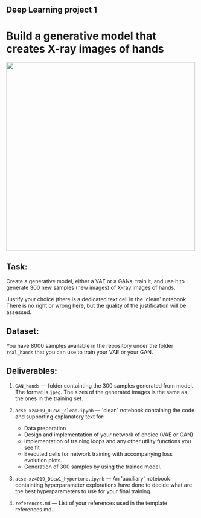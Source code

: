 ## Deep Learning project 1



# Build a generative model that creates X-ray images of hands

<img src="https://drive.google.com/uc?id=1LubLuuyiJwyDNRd2Wj0vaA0Ek2AtAFxH" width="500"/>


<br>

## **Task**:
Create a generative model, either a VAE or a GANs, train it, and use it to generate 300 new samples (new images) of X-ray images of hands. <br>

Justify your choice (there is a dedicated text cell in the 'clean' notebook. There is no right or wrong here, but the quality of the justification will be assessed.


## **Dataset**:
You have 8000 samples available in the repository under the folder `real_hands` that you can use to train your VAE or your GAN.

## **Deliverables**:
1. `GAN_hands` — folder containting the 300 samples generated from model. The format is `jpeg`. The sizes of the generated images is the same as the ones in the training set. <br>


2. `acse-xz4019_DLcw1_clean.ipynb` — 'clean' notebook containing the code and supporting explanatory text for:
	- Data preparation
	- Design and implementation of your network of choice (VAE or GAN)
	- Implementation of training loops and any other utility functions you see fit
	- Executed cells for network training with accompanying loss evolution plots.
	- Generation of 300 samples by using the trained model.


3. `acse-xz4019_DLcw1_hypertune.ipynb` — An 'auxiliary' notebook containting hyperparameter explorations have done to decide what are the best hyperparameters to use for your final training.

4. `references.md` — List of your references used in the template references.md.

